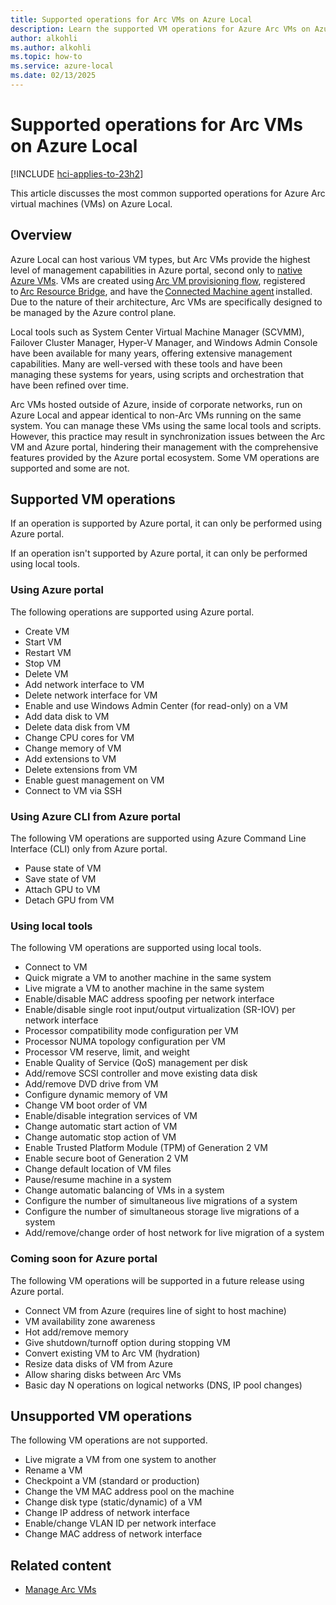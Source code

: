 ```yaml
---
title: Supported operations for Arc VMs on Azure Local 
description: Learn the supported VM operations for Azure Arc VMs on Azure Local.
author: alkohli
ms.author: alkohli
ms.topic: how-to
ms.service: azure-local
ms.date: 02/13/2025
---
```


# Supported operations for Arc VMs on Azure Local 

[!INCLUDE [hci-applies-to-23h2](../includes/hci-applies-to-23h2.md)]

This article discusses the most common supported operations for Azure Arc virtual machines (VMs) on Azure Local.

## Overview

Azure Local can host various VM types, but Arc VMs provide the highest level of management capabilities in Azure portal, second only to [native Azure VMs](/azure/azure-local/concepts/compare-vm-management-capabilities). VMs are created using [Arc VM provisioning flow](/azure/azure-local/manage/create-arc-virtual-machines?tabs=azureportal), registered to [Arc Resource Bridge](azure/azure-arc/resource-bridge/overview), and have the [Connected Machine agent](/azure/azure-arc/servers/agent-overview) installed. Due to the nature of their architecture, Arc VMs are specifically designed to be managed by the Azure control plane.  

Local tools such as System Center Virtual Machine Manager (SCVMM), Failover Cluster Manager, Hyper-V Manager, and Windows Admin Console have been available for many years, offering extensive management capabilities. Many are well-versed with these tools and have been managing these systems for years, using scripts and orchestration that have been refined over time.

Arc VMs hosted outside of Azure, inside of corporate networks, run on Azure Local and appear identical to non-Arc VMs running on the same system. You can manage these VMs using the same local tools and scripts. However, this practice may result in synchronization issues between the Arc VM and Azure portal, hindering their management with the comprehensive features provided by the Azure portal ecosystem. Some VM operations are supported and some are not.

## Supported VM operations  

If an operation is supported by Azure portal, it can only be performed using Azure portal.

If an operation isn't supported by Azure portal, it can only be performed using local tools.

### Using Azure portal

The following operations are supported using Azure portal. 

- Create VM
- Start VM
- Restart VM
- Stop VM
- Delete VM
- Add network interface to VM
- Delete network interface for VM
- Enable and use Windows Admin Center (for read-only) on a VM
- Add data disk to VM
- Delete data disk from VM
- Change CPU cores for VM
- Change memory of VM
- Add extensions to VM
- Delete extensions from VM
- Enable guest management on VM
- Connect to VM via SSH

### Using Azure CLI from Azure portal

The following VM operations are supported using Azure Command Line Interface (CLI) only from Azure portal.

- Pause state of VM
- Save state of VM
- Attach GPU to VM
- Detach GPU from VM

### Using local tools

The following VM operations are supported using local tools.

- Connect to VM
- Quick migrate a VM to another machine in the same system
- Live migrate a VM to another machine in the same system
- Enable/disable MAC address spoofing per network interface
- Enable/disable single root input/output virtualization (SR-IOV) per network interface
- Processor compatibility mode configuration per VM
- Processor NUMA topology configuration per VM
- Processor VM reserve, limit, and weight
- Enable Quality of Service (QoS) management per disk
- Add/remove SCSI controller and move existing data disk
- Add/remove DVD drive from VM
- Configure dynamic memory of VM
- Change VM boot order of VM
- Enable/disable integration services of VM
- Change automatic start action of VM
- Change automatic stop action of VM
- Enable Trusted Platform Module (TPM) of Generation 2 VM
- Enable secure boot of Generation 2 VM
- Change default location of VM files
- Pause/resume machine in a system
- Change automatic balancing of VMs in a system
- Configure the number of simultaneous live migrations of a system
- Configure the number of simultaneous storage live migrations of a system
- Add/remove/change order of host network for live migration of a system

### Coming soon for Azure portal

The following VM operations will be supported in a future release using Azure portal.

- Connect VM from Azure (requires line of sight to host machine)
- VM availability zone awareness
- Hot add/remove memory
- Give shutdown/turnoff option during stopping VM
- Convert existing VM to Arc VM (hydration)
- Resize data disks of VM from Azure
- Allow sharing disks between Arc VMs
- Basic day N operations on logical networks (DNS, IP pool changes)

## Unsupported VM operations

The following VM operations are not supported.

- Live migrate a VM from one system to another
- Rename a VM
- Checkpoint a VM (standard or production)
- Change the VM MAC address pool on the machine
- Change disk type (static/dynamic) of a VM
- Change IP address of network interface
- Enable/change VLAN ID per network interface
- Change MAC address of network interface

## Related content

- [Manage Arc VMs](manage-arc-virtual-machines.md)
